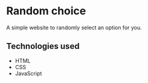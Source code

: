 # Random choice

A simple website to randomly select an option for you.

## Technologies used

-   HTML
-   CSS
-   JavaScript
